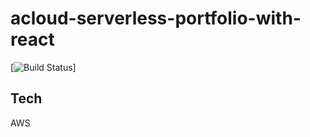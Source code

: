 # acloud-serverless-portfolio-with-react
[![Build Status](https://codebuild.ap-southeast-1.amazonaws.com/badges?uuid=eyJlbmNyeXB0ZWREYXRhIjoiMDErLytuUW5wY29aN1UyZ3pLZlZNMk5aQnB0OGhhd2lTY1RuRS9GNzgvSWVQOUl3OFpmeHNVNDNWek9MeWg2Ly9qRXJoUVpNa0E3Ykk0eGhlUmE2b2U4PSIsIml2UGFyYW1ldGVyU3BlYyI6Im1GVmM0TlY0b0kwSW5sb3YiLCJtYXRlcmlhbFNldFNlcmlhbCI6MX0%3D&branch=master)]
## Tech
AWS
